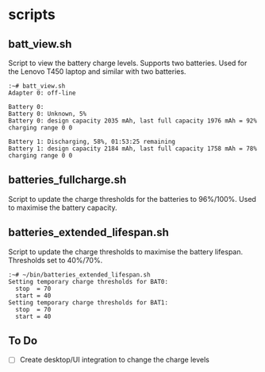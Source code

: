 # scripts
## batt_view.sh

Script to view the battery charge levels. Supports two batteries. Used for the Lenovo T450 laptop and similar with two batteries.

```
:~# batt_view.sh
Adapter 0: off-line

Battery 0:
Battery 0: Unknown, 5%
Battery 0: design capacity 2035 mAh, last full capacity 1976 mAh = 92%
charging range 0 0

Battery 1: Discharging, 58%, 01:53:25 remaining
Battery 1: design capacity 2184 mAh, last full capacity 1758 mAh = 78%
charging range 0 0
```

## batteries_fullcharge.sh

Script to update the charge thresholds for the batteries to 96%/100%. Used to maximise the battery capacity.


## batteries_extended_lifespan.sh

Script to update the charge thresholds to maximise the battery lifespan. Thresholds set to 40%/70%.

```
:~# ~/bin/batteries_extended_lifespan.sh
Setting temporary charge thresholds for BAT0:
  stop  = 70
  start = 40
Setting temporary charge thresholds for BAT1:
  stop  = 70
  start = 40
```


## To Do
- [ ] Create desktop/UI integration to change the charge levels
